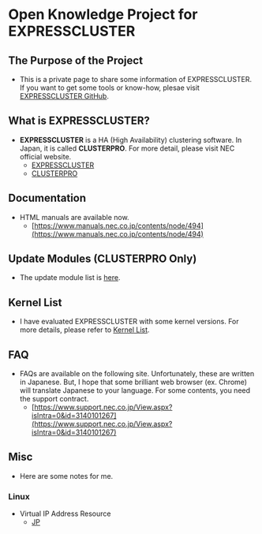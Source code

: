# Open Knowledge Project for EXPRESSCLUSTER

## The Purpose of the Project
- This is a private page to share some information of EXPRESSCLUSTER. If you want to get some tools or know-how, plesae visit [EXPRESSCLUSTER GitHub](https://github.com/EXPRESSCLUSTER).

## What is EXPRESSCLUSTER?
- **EXPRESSCLUSTER** is a HA (High Availability) clustering software. In Japan, it is called **CLUSTERPRO**. For more detail, please visit NEC official website.
  - [EXPRESSCLUSTER](http://www.nec.com/en/global/prod/expresscluster/)
  - [CLUSTERPRO](http://jpn.nec.com/clusterpro/)

## Documentation
- HTML manuals are available now.
  - [https://www.manuals.nec.co.jp/contents/node/494](https://www.manuals.nec.co.jp/contents/node/494)

## Update Modules (CLUSTERPRO Only)
- The update module list is [here](doc/UpdateModules.md).

## Kernel List
- I have evaluated EXPRESSCLUSTER with some kernel versions. For more details, please refer to [Kernel List](doc/KernelList.md).

## FAQ
- FAQs are available on the following site. Unfortunately, these are written in Japanese. But, I hope that some brilliant web browser (ex. Chrome) will translate Japanese to your language. For some contents, you need the support contract.
  - [https://www.support.nec.co.jp/View.aspx?isIntra=0&id=3140101267](https://www.support.nec.co.jp/View.aspx?isIntra=0&id=3140101267)

## Misc
- Here are some notes for me.

### Linux
- Virtual IP Address Resource
  - [JP](doc/VIP_Linux_jp.md)
